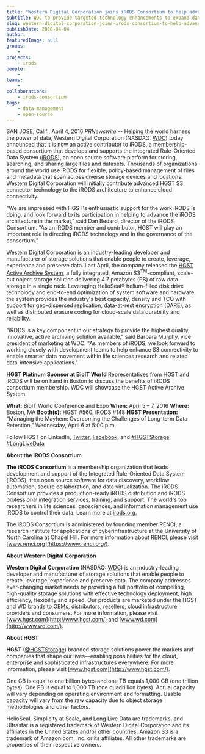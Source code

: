 ```yaml
---
title: "Western Digital Corporation joins iRODS Consortium to help advance adoption of cloud storage architectures"
subtitle: WDC to provide targeted technology enhancements to expand data movement options for life science and other data intensive workflows
slug: western-digital-corporation-joins-irods-consortium-to-help-advance-adoption-of-cloud-storage-architectures
publishDate: 2016-04-04
author: 
featuredImage: null
groups:
    - 
projects:
    - irods
people:
    - 
teams: 
    - 
collaborations:
    - irods-consortium
tags:
    - data-management
    - open-source
---
```


SAN JOSE, Calif., April 4, 2016 _PRNewswire_ -- Helping the world harness the power of data, Western Digital Corporation (NASDAQ: [WDC](http://studio-5.financialcontent.com/prnews?Page=Quote&Ticker=WDC "WDC")) today announced that it is now an active contributor to iRODS, a membership-based consortium that develops and supports the integrated Rule-Oriented Data System ([iRODS](http://irods.org/)), an open source software platform for storing, searching, and sharing large files and datasets. Thousands of organizations around the world use iRODS for flexible, policy-based management of files and metadata that span across diverse storage devices and locations. Western Digital Corporation will initially contribute advanced HGST S3 connector technology to the iRODS architecture to enhance cloud connectivity.

"We are impressed with HGST's enthusiastic support for the work iRODS is doing, and look forward to its participation in helping to advance the iRODS architecture in the market," said Dan Bedard, director of the iRODS Consortium. "As an iRODS member and contributor, HGST will play an important role in directing iRODS technology and in the governance of the consortium."

Western Digital Corporation is an industry-leading developer and manufacturer of storage solutions that enable people to create, leverage, experience and preserve data. Last April, the company released the [HGST Active Archive System](http://www.hgst.com/products/systems/hgst-active-archive-system), a fully integrated, Amazon S3<sup>TM</sup>-compliant, scale-out object storage solution delivering 4.7 petabytes (PB) of raw data storage in a single rack. Leveraging HelioSeal® helium-filled disk drive technology and end-to-end optimization of system software and hardware, the system provides the industry's best capacity, density and TCO with support for geo-dispersed replication, data-at-rest encryption (DARE), as well as distributed erasure coding for cloud-scale data durability and reliability.

"iRODS is a key component in our strategy to provide the highest quality, innovative, active archiving solution available," said Barbara Murphy, vice president of marketing at WDC. "As members of iRODS, we look forward to working closely with development teams to help enhance S3 connectivity to enable smarter data movement within life sciences research and related data-intensive applications."

**HGST Platinum Sponsor at BioIT World**
Representatives from HGST and iRODS will be on hand in Boston to discuss the benefits of iRODS consortium membership. WDC will showcase the HGST Active Archive System.

**What:** BioIT World Conference and Expo
**When:** April 5 – 7, 2016
**Where:** Boston, MA
**Booth(s):** HGST #560, iRODS #148
**HGST Presentation:** "Managing the Mayhem: Overcoming the Challenges of Long-term Data Retention," Wednesday, April 6 at 5:00 p.m.

Follow HGST on LinkedIn, [Twitter](https://twitter.com/HGSTStorage), [Facebook](https://www.facebook.com/HGSTStorage), and [#HGSTStorage](https://twitter.com/search?q=%23HGSTStorage), [#LongLiveData](https://twitter.com/hashtag/longlivedata)

**About the iRODS Consortium**

**The iRODS Consortium** is a membership organization that leads development and support of the Integrated Rule-Oriented Data System (iRODS), free open source software for data discovery, workflow automation, secure collaboration, and data virtualization. The iRODS Consortium provides a production-ready iRODS distribution and iRODS professional integration services, training, and support. The world's top researchers in life sciences, geosciences, and information management use iRODS to control their data. Learn more at [irods.org.](http://irods.org/)

The iRODS Consortium is administered by founding member RENCI, a research institute for applications of cyberinfrastructure at the University of North Carolina at Chapel Hill. For more information about RENCI, please visit [www.renci.org](https://www.renci.org/).

**About Western Digital Corporation**

**Western Digital Corporation** (NASDAQ: [WDC](http://studio-5.financialcontent.com/prnews?Page=Quote&Ticker=WDC "WDC")) is an industry-leading developer and manufacturer of storage solutions that enable people to create, leverage, experience and preserve data. The company addresses ever-changing market needs by providing a full portfolio of compelling, high-quality storage solutions with effective technology deployment, high efficiency, flexibility and speed. Our products are marketed under the HGST and WD brands to OEMs, distributors, resellers, cloud infrastructure providers and consumers. For more information, please visit [www.hgst.com](http://www.hgst.com/) and [www.wd.com](http://www.wd.com/).

**About HGST**

**HGST** ([@HGSTStorage](https://twitter.com/HGSTStorage)) branded storage solutions power the markets and companies that shape our lives—enabling possibilities for the cloud, enterprise and sophisticated infrastructures everywhere. For more information, please visit [www.hgst.com](http://www.hgst.com/).

One GB is equal to one billion bytes and one TB equals 1,000 GB (one trillion bytes). One PB is equal to 1,000 TB (one quadrillion bytes). Actual capacity will vary depending on operating environment and formatting. Usable capacity will vary from the raw capacity due to object storage methodologies and other factors.

HelioSeal, Simplicity at Scale, and Long Live Data are trademarks, and Ultrastar is a registered trademark of Western Digital Corporation and its affiliates in the United States and/or other countries. Amazon S3 is a trademark of Amazon.com, Inc. or its affiliates. All other trademarks are properties of their respective owners.
